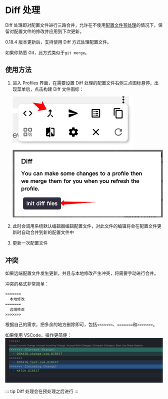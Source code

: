 # Diff 处理

Diff 处理即对配置文件进行三路合并，允许在不使用[配置文件预处理](./parser.md)的情况下，保留对配置文件的修改并应用到下次更新。

0.18.4 版本更新后，支持使用 Diff 方式处理配置文件。

如果你熟悉 Git，此方式类似于`git merge`。

## 使用方法

1. 进入 Profiles 界面，在需要设置 Diff 处理的配置文件右侧三点图标悬停，出现菜单后，点击构建 Diff 文件图标：

   ![](./../assets/diff1.png)
   ![](../assets/diff2.png)

2. 此时会调用系统默认编辑器编辑配置文件，对此文件的编辑将会在配置文件更新时自动合并到新的配置文件中
3. 更新一次配置文件

## 冲突

如果远端配置文件发生更新，并且与本地修改产生冲突，将需要手动进行合并。

冲突的格式非常简单：

```
<<<<<<<
  本地修改
=======
  远端修改
>>>>>>>
```

根据自己的需求，把多余的地方删除即可，包括`<<<<<<<`、`=======`和`>>>>>>>`。

如果使用 VSCode，操作更简便：
![](./../assets/diff3.png)

::: tip
Diff 处理会在预处理之后进行
:::
